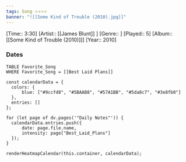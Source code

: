 ```yaml
---
tags: Song ⭐⭐⭐⭐ 
banner: "![[Some Kind of Trouble (2010).jpg]]"
---
```

[Time:: 3:30]
[Artist:: [[James Blunt]] ]
[Genre:: ]
[Played:: 5]
[Album:: [[Some Kind of Trouble (2010)]]]
[Year:: 2010]
### Dates
````dataview
TABLE Favorite_Song
WHERE Favorite_Song = [[Best Laid Plans]]
````
  ```dataviewjs
const calendarData = { 
	colors: { 
		blue: ["#9ccfd8", "#5BAAB8", "#57A1BB", "#5da8c7", "#3e8fb0"] 
	}, 
	entries: [] 
}; 

for (let page of dv.pages('"Daily Notes"')) { 
	calendarData.entries.push({ 
		date: page.file.name, 
		intensity: page["Best_Laid_Plans"]
	}); 
} 

renderHeatmapCalendar(this.container, calendarData);
```
